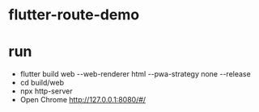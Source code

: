 # flutter-route-demo

# run
 - flutter build  web --web-renderer html --pwa-strategy none --release
 - cd build/web
 - npx http-server
 - Open Chrome http://127.0.0.1:8080/#/